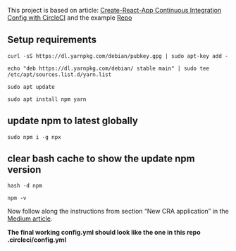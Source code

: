 This project is based on article: [Create-React-App Continuous Integration Config with CircleCI](https://medium.com/@eferhatg/create-react-app-continuous-integration-config-with-circleci-and-aws-2b0238cde169) and the example [Repo](https://github.com/facebook/create-react-app)

## Setup requirements

`curl -sS https://dl.yarnpkg.com/debian/pubkey.gpg | sudo apt-key add -`

`echo "deb https://dl.yarnpkg.com/debian/ stable main" | sudo tee /etc/apt/sources.list.d/yarn.list`

`sudo apt update`

`sudo apt install npm yarn`

## update npm to latest globally

`sudo npm i -g npx`

## clear bash cache to show the update npm version
`hash -d npm`

`npm -v`

Now follow along the instructions from section “New CRA application” in the [Medium article](https://medium.com/@eferhatg/create-react-app-continuous-integration-config-with-circleci-and-aws-2b0238cde169).

**The final working config.yml should look like the one in this repo .circleci/config.yml**
